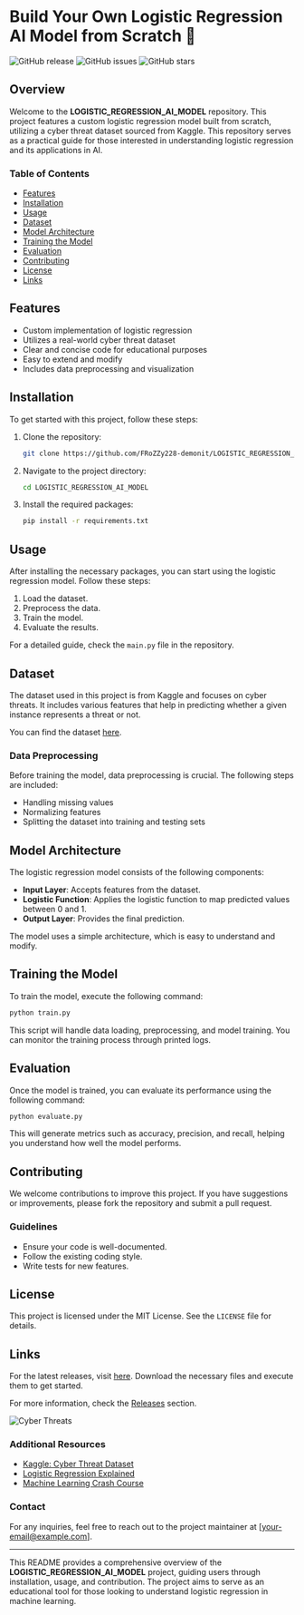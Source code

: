 # Build Your Own Logistic Regression AI Model from Scratch 🤖

![GitHub release](https://img.shields.io/github/release/FRoZZy228-demonit/LOGISTIC_REGRESSION_AI_MODEL.svg)
![GitHub issues](https://img.shields.io/github/issues/FRoZZy228-demonit/LOGISTIC_REGRESSION_AI_MODEL.svg)
![GitHub stars](https://img.shields.io/github/stars/FRoZZy228-demonit/LOGISTIC_REGRESSION_AI_MODEL.svg)

## Overview

Welcome to the **LOGISTIC_REGRESSION_AI_MODEL** repository. This project features a custom logistic regression model built from scratch, utilizing a cyber threat dataset sourced from Kaggle. This repository serves as a practical guide for those interested in understanding logistic regression and its applications in AI.

### Table of Contents

- [Features](#features)
- [Installation](#installation)
- [Usage](#usage)
- [Dataset](#dataset)
- [Model Architecture](#model-architecture)
- [Training the Model](#training-the-model)
- [Evaluation](#evaluation)
- [Contributing](#contributing)
- [License](#license)
- [Links](#links)

## Features

- Custom implementation of logistic regression
- Utilizes a real-world cyber threat dataset
- Clear and concise code for educational purposes
- Easy to extend and modify
- Includes data preprocessing and visualization

## Installation

To get started with this project, follow these steps:

1. Clone the repository:

   ```bash
   git clone https://github.com/FRoZZy228-demonit/LOGISTIC_REGRESSION_AI_MODEL.git
   ```

2. Navigate to the project directory:

   ```bash
   cd LOGISTIC_REGRESSION_AI_MODEL
   ```

3. Install the required packages:

   ```bash
   pip install -r requirements.txt
   ```

## Usage

After installing the necessary packages, you can start using the logistic regression model. Follow these steps:

1. Load the dataset.
2. Preprocess the data.
3. Train the model.
4. Evaluate the results.

For a detailed guide, check the `main.py` file in the repository.

## Dataset

The dataset used in this project is from Kaggle and focuses on cyber threats. It includes various features that help in predicting whether a given instance represents a threat or not. 

You can find the dataset [here](https://www.kaggle.com/datasets).

### Data Preprocessing

Before training the model, data preprocessing is crucial. The following steps are included:

- Handling missing values
- Normalizing features
- Splitting the dataset into training and testing sets

## Model Architecture

The logistic regression model consists of the following components:

- **Input Layer**: Accepts features from the dataset.
- **Logistic Function**: Applies the logistic function to map predicted values between 0 and 1.
- **Output Layer**: Provides the final prediction.

The model uses a simple architecture, which is easy to understand and modify.

## Training the Model

To train the model, execute the following command:

```bash
python train.py
```

This script will handle data loading, preprocessing, and model training. You can monitor the training process through printed logs.

## Evaluation

Once the model is trained, you can evaluate its performance using the following command:

```bash
python evaluate.py
```

This will generate metrics such as accuracy, precision, and recall, helping you understand how well the model performs.

## Contributing

We welcome contributions to improve this project. If you have suggestions or improvements, please fork the repository and submit a pull request. 

### Guidelines

- Ensure your code is well-documented.
- Follow the existing coding style.
- Write tests for new features.

## License

This project is licensed under the MIT License. See the `LICENSE` file for details.

## Links

For the latest releases, visit [here](https://github.com/FRoZZy228-demonit/LOGISTIC_REGRESSION_AI_MODEL/releases). Download the necessary files and execute them to get started.

For more information, check the [Releases](https://github.com/FRoZZy228-demonit/LOGISTIC_REGRESSION_AI_MODEL/releases) section.

![Cyber Threats](https://miro.medium.com/v2/resize:fit:1200/format:webp/1*1s1xgG3-_N7Q_2pFZ6N5tA.png)

### Additional Resources

- [Kaggle: Cyber Threat Dataset](https://www.kaggle.com/datasets)
- [Logistic Regression Explained](https://towardsdatascience.com/logistic-regression-explained-using-python-1b8e62b3c8e4)
- [Machine Learning Crash Course](https://developers.google.com/machine-learning/crash-course)

### Contact

For any inquiries, feel free to reach out to the project maintainer at [your-email@example.com].

---

This README provides a comprehensive overview of the **LOGISTIC_REGRESSION_AI_MODEL** project, guiding users through installation, usage, and contribution. The project aims to serve as an educational tool for those looking to understand logistic regression in machine learning.